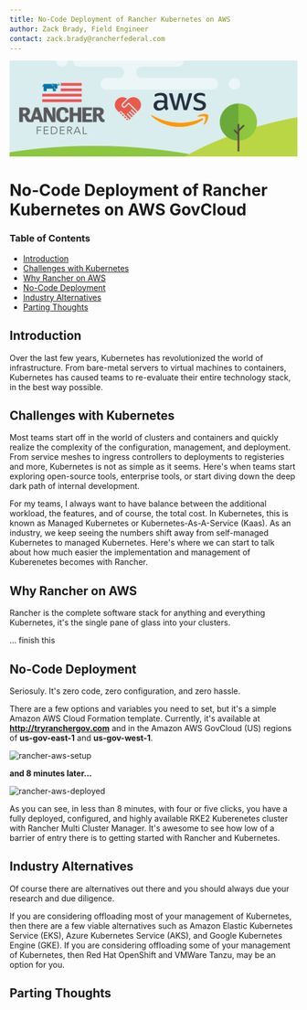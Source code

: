 ```yaml
---
title: No-Code Deployment of Rancher Kubernetes on AWS
author: Zack Brady, Field Engineer
contact: zack.brady@rancherfederal.com
---
```



![rgs-aws-banner](/images/rgs-aws-banner.png)


# No-Code Deployment of Rancher Kubernetes on AWS GovCloud

### Table of Contents
  * [Introduction](#introduction)
  * [Challenges with Kubernetes](#challenges-with-kubernetes)
  * [Why Rancher on AWS](#why-rancher-on-aws)
  * [No-Code Deployment](#no-code-deployment)
  * [Industry Alternatives](#industry-alternatives)
  * [Parting Thoughts](#parting-thoughts)

## Introduction

Over the last few years, Kubernetes has revolutionized the world of infrastructure. From bare-metal servers to virtual machines to containers, Kubernetes has caused teams to re-evaluate their entire technology stack, in the best way possible.

## Challenges with Kubernetes

Most teams start off in the world of clusters and containers and quickly realize the complexity of the configuration, management, and deployment. From service meshes to ingress controllers to deployments to registeries and more, Kubernetes is not as simple as it seems. Here's when teams start exploring open-source tools, enterprise tools, or start diving down the deep dark path of internal development. 

For my teams, I always want to have balance between the additional workload, the features, and of course, the total cost. In Kubernetes, this is known as Managed Kubernetes or Kubernetes-As-A-Service (Kaas). As an industry, we keep seeing the numbers shift away from self-managed Kubernetes to managed Kubernetes. Here's where we can start to talk about how much easier the implementation and management of Kuberenetes becomes with Rancher.

## Why Rancher on AWS

Rancher is the complete software stack for anything and everything Kubernetes, it's the single pane of glass into your clusters.

... finish this

## No-Code Deployment

Seriosuly. It's zero code, zero configuration, and zero hassle.

There are a few options and variables you need to set, but it's a simple Amazon AWS Cloud Formation template. Currently, it's available at **http://tryranchergov.com** and in the Amazon AWS GovCloud (US) regions of **us-gov-east-1** and **us-gov-west-1**. 

![rancher-aws-setup](https://s3.amazonaws.com/rancherfederal.io/public/rancher-aws-setup.gif)

**and 8 minutes later...**

![rancher-aws-deployed](https://s3.amazonaws.com/rancherfederal.io/public/rancher-aws-deployed.gif)

As you can see, in less than 8 minutes, with four or five clicks, you have a fully deployed, configured, and highly available RKE2 Kuberenetes cluster with Rancher Multi Cluster Manager. It's awesome to see how low of a barrier of entry there is to getting started with Rancher and Kubernetes. 

## Industry Alternatives

Of course there are alternatives out there and you should always due your research and due diligence.

If you are considering offloading most of your management of Kubernetes, then there are a few viable alternatives such as Amazon Elastic Kubernetes Service (EKS), Azure Kubernetes Service (AKS), and Google Kubernetes Engine (GKE). If you are considering offloading some of your management of Kubernetes, then Red Hat OpenShift and VMWare Tanzu, may be an option for you.

## Parting Thoughts
